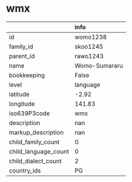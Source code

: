 # wmx
|                      | info          |
|:---------------------|:--------------|
| id                   | womo1238      |
| family_id            | skoo1245      |
| parent_id            | rawo1243      |
| name                 | Womo-Sumararu |
| bookkeeping          | False         |
| level                | language      |
| latitude             | -2.92         |
| longitude            | 141.83        |
| iso639P3code         | wmx           |
| description          | nan           |
| markup_description   | nan           |
| child_family_count   | 0             |
| child_language_count | 0             |
| child_dialect_count  | 2             |
| country_ids          | PG            |